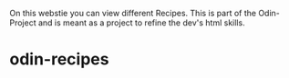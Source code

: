 On this webstie you can view different Recipes.
This is part of the Odin-Project and is meant as a project to refine the dev's html skills.
# odin-recipes